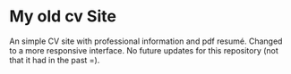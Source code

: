 # My old cv Site

An simple CV site with professional information and pdf resumé.
Changed to a more responsive interface.
No future updates for this repository (not that it had in the past =).
